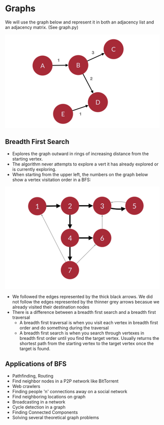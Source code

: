 # Graphs

We will use the graph below and represent it in both an adjacency list and an adjacency matrix. (See graph.py)

![graph](./images/graph.png)

## Breadth First Search

-   Explores the graph outward in rings of increasing distance from the starting vertex.
-   The algorithm never attempts to explore a vert it has already explored or is currently exploring.
-   When starting from the upper left, the numbers on the graph below show a vertex visitation order in a BFS:

![breadth first search](./images/bfs.png)

-   We followed the edges represented by the thick black arrows. We did not follow the edges represented by the thinner grey arrows becasue we already visited their destination nodes
-   There is a difference between a breadth first search and a breadth first traversal
    -   A breadth first traversal is when you visit each vertex in breadth first order and do something during the traversal
    -   A breadth first search is when you search through vertexes in breadth first order until you find the target vertex. Usually returns the shortest path from the starting vertex to the target vertex once the target is found.

## Applications of BFS

-   Pathfinding, Routing
-   Find neighbor nodes in a P2P network like BitTorrent
-   Web crawlers
-   Finding people 'n' connections away on a social network
-   Find neighboring locations on graph
-   Broadcasting in a network
-   Cycle detection in a graph
-   Finding Connected Components
-   Solving several theoretical graph problems
